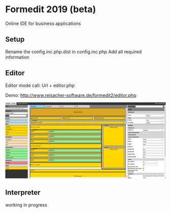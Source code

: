 # Formedit 2019 (beta)
Online IDE for business applications

Setup
---
Rename the config.inc.php.dist in config.inc.php
Add all required information

Editor
---
Editor mode call:
Url + editor.php

Demo: http://www.reisacher-software.de/formedit2/editor.php

![alt text](editor.png)

Interpreter
---
working in progress


